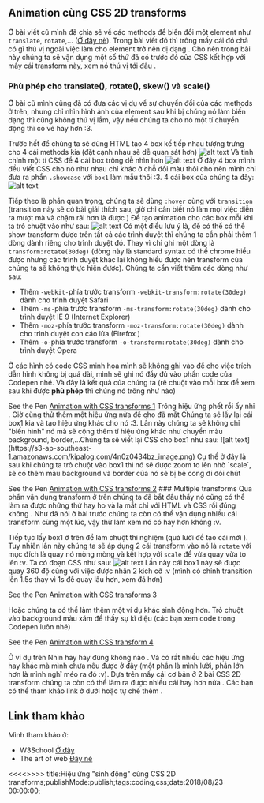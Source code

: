 ## Animation cùng CSS 2D transforms
Ở bài viết cũ mình đã chia sẽ về các methods để biến đổi một element như `translate`, `rotate`,... ([Ở đây nè](https://kipalog.com/posts/Tim-hieu-ve-CSS-2D-transforms)). Trong bài viết đó thì trông mấy cái đó chả có gì thú vị ngoài việc làm cho element trở nên dị dạng <i class='em em-sleeping'></i>. Cho nên trong bài này chúng ta sẽ vận dụng một số thứ đã có trước đó của CSS kết hợp với mấy cái transform này, xem nó thú vị tới đâu <i class='em em-laughing'></i>.
### Phù phép cho translate(), rotate(), skew() và scale()
Ở bài cũ mình cũng đã có đưa các vị dụ về sự chuyển đổi của các methods ở trên, nhưng chỉ nhìn hình ảnh của element sau khi bị chúng nó làm biến dạng thì cũng không thú vị lắm, vậy nếu chúng ta cho nó một tí chuyển động thì có vẻ hay hơn :3.

Trước hết để chúng ta sẽ dùng HTML tạo 4 box kế tiếp nhau tượng trưng cho 4 cái methods kia (đặt cạnh nhau sẽ dễ quan sát hơn)
![alt text](https://s3-ap-southeast-1.amazonaws.com/kipalog.com/44l47mdisg_image.png)
Và tinh chỉnh một tí CSS để 4 cái box trông dễ nhìn hơn
![alt text](https://s3-ap-southeast-1.amazonaws.com/kipalog.com/g8zgf6riik_image.png)
Ở đây 4 box mình đều viết CSS cho nó như nhau chỉ khác ở chỗ đổi màu thôi cho nên mình chỉ đưa ra phần `.showcase` với `box1` làm mẫu thôi :3. 4 cái box của chúng ta đây:
![alt text](https://s3-ap-southeast-1.amazonaws.com/kipalog.com/2comj589ll_image.png)

Tiếp theo là phần quan trọng, chúng ta sẽ dùng `:hover` cùng với `transition` (transition này sẽ có bài giải thích sau, giờ chỉ cần biết nó làm mọi việc diễn ra mượt mà và chậm rãi hơn là được <i class='em em-laughing'></i>) Để tạo animation cho các box mỗi khi ta trỏ chuột vào như sau:
![alt text](https://s3-ap-southeast-1.amazonaws.com/kipalog.com/v5ekvzaz8z_image.png)
Có một điều lưu ý là, để có thể có thể show transform được trên tất cả các trình duyệt thì chúng ta cần phải thêm 1 dòng dành riêng cho trình duyệt đó. Thay vì chỉ ghi một dòng là `transform:rotate(30deg)` (dòng này là standard syntax có thể chrome hiểu được nhưng các trình duyệt khác lại không hiểu được nên transform của chúng ta sẽ không thực hiện được). Chúng ta cần viết thêm các dòng như sau:
* Thêm `-webkit-`phía trước transform `-webkit-transform:rotate(30deg)` dành cho trình duyệt Safari
*  Thêm `-ms-`phía trước transform `-ms-transform:rotate(30deg)` dành cho trình duyệt IE 9 (Internet Explorer)
*   Thêm `-moz-`phía trước transform `-moz-transform:rotate(30deg)` dành cho trình duyệt con cáo lửa (Firefox <i class='em em-laughing'></i>)
*   Thêm `-o-`phía trước transform `-o-transform:rotate(30deg)` dành cho trình duyệt Opera

Ở các hình có code CSS minh họa mình sẽ không ghi vào để cho việc trích dẫn hình không bị quá dài, mình sẽ ghi nó đầy đủ vào phần code của Codepen nhé. Và đây là kết quả của chúng ta (rê chuột vào mỗi box để xem sau khi được **phù phép** thì chúng nó trông như nào)
<p data-height="265" data-theme-id="dark" data-slug-hash="mjJxdK" data-default-tab="css,result" data-user="tortoise10h" data-embed-version="2" data-pen-title="Animation with CSS transforms 1" class="codepen">See the Pen <a href="https://codepen.io/tortoise10h/pen/mjJxdK/">Animation with CSS transforms 1</a> 
Trông hiệu ứng phết rồi ấy nhỉ <i class='em em-laughing'></i>. Giờ cùng thử thêm một hiệu ứng nửa để cho đã mắt <i class='em em-laughing'></i>
Chúng ta sẽ lấy lại cái box1 kia và tạo hiệu ứng khác cho nó :3. Lần này chúng ta sẽ không chỉ "biến hình" nó mà sẽ cộng thêm tí hiệu ứng khác như chuyển màu background, border,...Chúng ta sẽ viết lại CSS cho box1 như sau:
![alt text](https://s3-ap-southeast-1.amazonaws.com/kipalog.com/4n0z0434bz_image.png)
Cụ thể ở đây là sau khi chúng ta trỏ chuột vào box1 thì nó sẽ được zoom to lên nhờ `scale`, sẽ có thêm màu background và border của nó sẽ bị bẻ cong đi đôi chút <i class='em em-laughing'></i>
<p data-height="265" data-theme-id="dark" data-slug-hash="qyOQXj" data-default-tab="css,result" data-user="tortoise10h" data-embed-version="2" data-pen-title="Animation with CSS transforms 2" class="codepen">See the Pen <a href="https://codepen.io/tortoise10h/pen/qyOQXj/">Animation with CSS transforms 2</a> 
### Multiple transforms
Qua phần vận dụng transform ở trên chúng ta đã bắt đầu thấy nó cũng có thể làm ra được những thứ hay ho và lạ mắt chỉ với HTML và CSS rồi đúng không <i class='em em-laughing'></i>. Như đã nói ở bài trước chúng ta còn có thể vận dụng nhiều cái transform cùng một lúc, vậy thử làm xem nó có hay hơn không :v.

Tiếp tục lấy box1 ở trên để làm chuột thí nghiệm (quá lười để tạo cái mới <i class='em em-laughing'></i>). Tuy nhiên lần này chúng ta sẽ áp dụng 2 cái transform vào nó là `rotate` với mục đích là quay nó mòng mòng và kết hợp với `scale` để vừa quay vừa to lên :v. Ta có đoạn CSS như sau:
![alt text](https://s3-ap-southeast-1.amazonaws.com/kipalog.com/4jzn8hwcxx_image.png)
Lần này cái box1 này sẽ được quay 360 độ cùng với việc được nhân 2 kich cỡ :v (mình có chỉnh transition lên 1.5s thay vì 1s để quay lâu hơn, xem đã hơn)
<p data-height="265" data-theme-id="dark" data-slug-hash="QBjJOX" data-default-tab="css,result" data-user="tortoise10h" data-embed-version="2" data-pen-title="Animation with CSS transforms 3" class="codepen">See the Pen <a href="https://codepen.io/tortoise10h/pen/QBjJOX/">Animation with CSS transforms 3</a> 

Hoặc chúng ta có thể làm thêm một ví dụ khác sinh động hơn. Trỏ chuột vào background màu xám để thấy sự kì diệu <i class='em em-laughing'></i> (các bạn xem code trong Codepen luôn nhé)
<p data-height="265" data-theme-id="dark" data-slug-hash="gjaQVy" data-default-tab="css,result" data-user="tortoise10h" data-embed-version="2" data-pen-title="Animation with CSS transform 4" class="codepen">See the Pen <a href="https://codepen.io/tortoise10h/pen/gjaQVy/">Animation with CSS transform 4</a>  

Ở ví dụ trên Nhìn hay hay đúng không nào <i class='em em-laughing'></i>. Và có rất nhiều các hiệu ứng hay khác mà mình chưa nêu được ở đây (một phần là mình lười, phần lớn hơn là mình nghĩ méo ra đó :v). Dựa trên mấy cái cơ bản ở 2 bài CSS 2D transform chúng ta còn có thể làm ra được nhiều cái hay hơn nửa <i class='em em-laughing'></i>. Các bạn có thể tham khảo link ở dưới hoặc tự chế thêm <i class='em em-laughing'></i>.
## Link tham khảo
Mình tham khảo ở:
* W3School [Ở đây](https://www.w3schools.com/css/css3_2dtransforms.asp)
* The art of web [Đây nè](https://www.the-art-of-web.com/css/css-animation/)



<<<<<Blog-Meta-Data>>>>>
title:Hiệu ứng "sinh động" cùng CSS 2D transforms;publishMode:publish;tags:coding,css;date:2018/08/23 00:00:00;